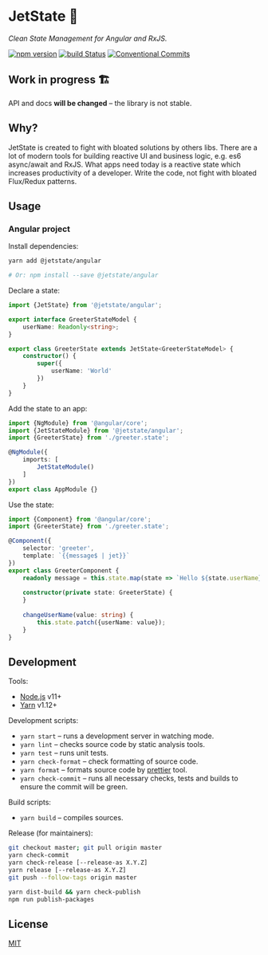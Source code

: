 # JetState 🚀 

_Clean State Management for Angular and RxJS._

[![npm version](https://badge.fury.io/js/%40jetstate%2Fcore.svg)](https://www.npmjs.com/@jetstate/core)
[![build Status](https://travis-ci.org/mnasyrov/jetstate.svg?branch=master)](https://travis-ci.org/mnasyrov/jetstate)
[![Conventional Commits](https://img.shields.io/badge/Conventional%20Commits-1.0.0-yellow.svg)](https://conventionalcommits.org)


## Work in progress 🏗

API and docs **will be changed** – the library is not stable.


## Why?

JetState is created to fight with bloated solutions by others libs. There are a lot of modern tools for building reactive UI and business logic, e.g. es6 async/await and RxJS. What apps need today is a reactive state which increases productivity of a developer. Write the code, not fight with bloated Flux/Redux patterns. 


## Usage

### Angular project

Install dependencies:

```bash
yarn add @jetstate/angular

# Or: npm install --save @jetstate/angular
```
    

Declare a state:

```typescript
import {JetState} from '@jetstate/angular';

export interface GreeterStateModel {
    userName: Readonly<string>;
}

export class GreeterState extends JetState<GreeterStateModel> {
    constructor() {
        super({
            userName: 'World'
        })
    }
}
```


Add the state to an app:

```typescript
import {NgModule} from '@angular/core';
import {JetStateModule} from '@jetstate/angular';
import {GreeterState} from './greeter.state';

@NgModule({
    imports: [
        JetStateModule()
    ]
})
export class AppModule {}
``` 


Use the state:

```typescript
import {Component} from '@angular/core';
import {GreeterState} from './greeter.state';

@Component({
    selector: 'greeter',
    template: `{{message$ | jet}}`
})
export class GreeterComponent {
    readonly message = this.state.map(state => `Hello ${state.userName}!`);
    
    constructor(private state: GreeterState) {
    }
    
    changeUserName(value: string) {
        this.state.patch({userName: value});
    }
}
```


## Development

Tools:
* [Node.js](https://nodejs.org) v11+
* [Yarn](https://yarnpkg.com) v1.12+

Development scripts:
* `yarn start` – runs a development server in watching mode.
* `yarn lint` – checks source code by static analysis tools.
* `yarn test` – runs unit tests.
* `yarn check-format` – check formatting of source code.
* `yarn format` – formats source code by [prettier](https://prettier.io/) tool.
* `yarn check-commit` – runs all necessary checks, tests and builds to ensure the commit will be green.

Build scripts: 
* `yarn build` – compiles sources.

Release (for maintainers):

```bash
git checkout master; git pull origin master
yarn check-commit
yarn check-release [--release-as X.Y.Z]
yarn release [--release-as X.Y.Z]
git push --follow-tags origin master

yarn dist-build && yarn check-publish
npm run publish-packages
```

## License

[MIT](LICENSE)
